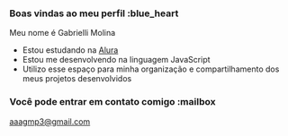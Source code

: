 ### Boas vindas ao meu perfil :blue_heart

Meu nome é Gabrielli Molina

- Estou estudando na [Alura](https://www.alura.com.br)
- Estou me desenvolvendo na linguagem JavaScript
- Utilizo esse espaço para minha organização e compartilhamento dos meus projetos desenvolvidos

### Você pode entrar em contato comigo :mailbox

aaagmp3@gmail.com

